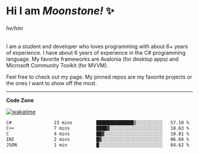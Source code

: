
<!--
**MoonstoneStudios/MoonstoneStudios** is a ✨ _special_ ✨ repository because its `README.md` (this file) appears on your GitHub profile.

Here are some ideas to get you started:

- 🔭 I’m currently working on ...
- 🌱 I’m currently learning ...
- 👯 I’m looking to collaborate on ...
- 🤔 I’m looking for help with ...
- 💬 Ask me about ...
- 📫 How to reach me: ...
- 😄 Pronouns: ...
- ⚡ Fun fact: ...
-->

# Hi I am _Moonstone!_  ✨
###### he/him

I am a student and developer who loves programming with about 6+ years of experience. 
I have about 6 years of experience in the C# programming language. 
My favorite frameworks are Avalonia (for desktop apps) and Microsoft Community Toolkit (for MVVM).

Feel free to check out my page. My pinned repos are my favorite projects or the ones I want to show off the most. 

---

**Code Zone**


[![wakatime](https://wakatime.com/badge/user/35c755da-7226-42ef-89f9-892c03fbcf7e.svg?style=for-the-badge)](https://wakatime.com/@35c755da-7226-42ef-89f9-892c03fbcf7e)
<!--START_SECTION:waka-->

```txt
C#                23 mins         ██████████████▒░░░░░░░░░░   57.10 %
C++               7 mins          ████▓░░░░░░░░░░░░░░░░░░░░   18.63 %
C                 4 mins          ██▓░░░░░░░░░░░░░░░░░░░░░░   10.81 %
INI               2 mins          █▓░░░░░░░░░░░░░░░░░░░░░░░   06.68 %
JSON              1 min           █░░░░░░░░░░░░░░░░░░░░░░░░   04.62 %
```

<!--END_SECTION:waka-->
